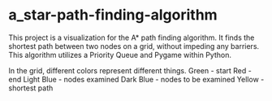 # a_star-path-finding-algorithm

This project is a visualization for the A* path finding algorithm. It finds the shortest path between two nodes on a grid, without impeding any barriers. This algorithm utilizes a Priority Queue and Pygame within Python.

In the grid, different colors represent different things.
  Green - start
  Red - end 
  Light Blue - nodes examined
  Dark Blue - nodes to be examined
  Yellow - shortest path
  
  
